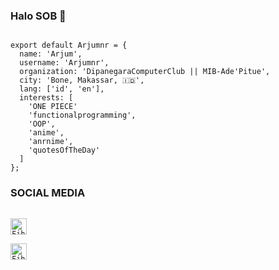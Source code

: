 ### Halo SOB 👋

<!--
**Arjumnr/Arjumnr** is a ✨ _special_ ✨ repository because its `README.md` (this file) appears on your GitHub profile.

Here are some ideas to get you started:

- 🔭 I’m currently working on ...
- 🌱 I’m currently learning ...
- 👯 I’m looking to collaborate on ...
- 🤔 I’m looking for help with ...
- 💬 Ask me about ...
- 📫 How to reach me: ...
- 😄 Pronouns: ...
- ⚡ Fun fact: ...
-->

```FLutter

export default Arjumnr = {
  name: 'Arjum',
  username: 'Arjumnr',
  organization: 'DipanegaraComputerClub || MIB-Ade'Pitue',
  city: 'Bone, Makassar, 🇮🇩',
  lang: ['id', 'en'],
  interests: [
    'ONE PIECE'
    'functionalprogramming',
    'OOP',
    'anime',
    'anrnime',
    'quotesOfTheDay'
  ]
};

```

### SOCIAL MEDIA 
[<code>
<img alt="Fihaa | Facebook" width="26px" src="https://cdn.jsdelivr.net/npm/simple-icons@3.4.0/icons/facebook.svg" />
</code>](https://www.facebook.com/Arjumnurramadhan/)
[<code>
<img alt="Fihaa | Instagram" width="26px" src="https://cdn.jsdelivr.net/npm/simple-icons@v3/icons/instagram.svg" />
</code>](https://www.instagram.com/arjum_nr/)
<br/>
